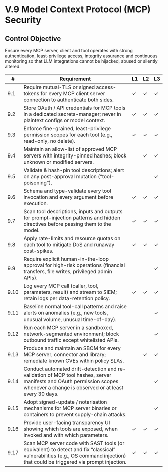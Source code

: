 # V.9 Model Context Protocol (MCP) Security

## Control Objective
Ensure every MCP server, client and tool operates with strong authentication, least-privilege access, integrity assurance and continuous monitoring so that LLM integrations cannot be hijacked, abused or silently altered.

| #    | Requirement | L1 | L2 | L3 |
| ---- | ----------- | -- | -- | -- |
| 9.1  | Require mutual-TLS or signed access-tokens for every MCP client server connection to authenticate both sides. | ✓ | ✓ | ✓ |
| 9.2  | Store OAuth / API credentials for MCP tools in a dedicated secrets-manager; never in plaintext configs or model context. | ✓ | ✓ | ✓ |
| 9.3  | Enforce fine-grained, least-privilege permission scopes for each tool (e.g., read-only, no delete). | ✓ | ✓ | ✓ |
| 9.4  | Maintain an allow-list of approved MCP servers with integrity-pinned hashes; block unknown or modified servers. |    | ✓ | ✓ |
| 9.5  | Validate & hash-pin tool descriptions; alert on any post-approval mutation (“tool-poisoning”). |    |    | ✓ |
| 9.6  | Schema and type-validate every tool invocation and every argument before execution. | ✓ | ✓ | ✓ |
| 9.7  | Scan tool descriptions, inputs and outputs for prompt-injection patterns and hidden directives before passing them to the model. | ✓ | ✓ | ✓ |
| 9.8  | Apply rate-limits and resource quotas on each tool to mitigate DoS and runaway cost-spikes. | ✓ | ✓ | ✓ |
| 9.9  | Require explicit human-in-the-loop approval for high-risk operations (financial transfers, file writes, privileged admin APIs). |    |    | ✓ |
| 9.10 | Log every MCP call (caller, tool, parameters, result) and stream to SIEM; retain logs per data-retention policy. | ✓ | ✓ | ✓ |
| 9.11 | Baseline normal tool-call patterns and raise alerts on anomalies (e.g., new tools, unusual volume, unusual time-of-day). |    |    | ✓ |
| 9.12 | Run each MCP server in a sandboxed, network-segmented environment; block outbound traffic except whitelisted APIs. |    |    | ✓ |
| 9.13 | Produce and maintain an SBOM for every MCP server, connector and library; remediate known CVEs within policy SLAs. |    | ✓ | ✓ |
| 9.14 | Conduct automated drift-detection and re-validation of MCP tool hashes, server manifests and OAuth permission scopes whenever a change is observed or at least every 30 days. |    |    | ✓ |
| 9.15 | Adopt signed-update / notarisation mechanisms for MCP server binaries or containers to prevent supply-chain attacks. |    |    | ✓ |
| 9.16 | Provide user-facing transparency UI showing which tools are exposed, when invoked and with which parameters. | ✓ | ✓ | ✓ |
| 9.17 | Scan MCP server code with SAST tools (or equivalent) to detect and fix “classical” vulnerabilities (e.g., OS command injection) that could be triggered via prompt injection. | ✓ | ✓ | ✓ |
